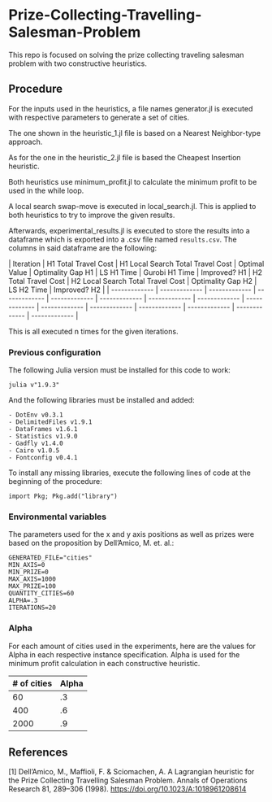# Prize-Collecting-Travelling-Salesman-Problem
 
This repo is focused on solving the prize collecting traveling salesman problem with two constructive heuristics.

## Procedure

For the inputs used in the heuristics, a file names generator.jl is executed with respective parameters to generate a set of cities.

The one shown in the heuristic_1.jl file is based on a Nearest Neighbor-type approach.

As for the one in the heuristic_2.jl file is based the Cheapest Insertion heuristic.

Both heuristics use minimum_profit.jl to calculate the minimum profit to be used in the while loop.

A local search swap-move is executed in local_search.jl. This is applied to both heuristics to try to improve the given results.

Afterwards, experimental_results.jl is executed to store the results into a dataframe which is exported into a .csv file named `results.csv`. The columns in said dataframe are the following:

| Iteration | H1 Total Travel Cost | H1 Local Search Total Travel Cost | Optimal Value | Optimality Gap H1 | LS H1 Time | Gurobi H1 Time | Improved? H1 | H2 Total Travel Cost | H2 Local Search Total Travel Cost | Optimality Gap H2 | LS H2 Time | Improved? H2 |
| ------------- | ------------- | ------------- | ------------- | ------------- | ------------- | ------------- | ------------- | ------------- | ------------- | ------------- | ------------- | ------------- | ------------- | ------------- |

This is all executed n times for the given iterations.

### Previous configuration

The following Julia version must be installed for this code to work:

```
julia v"1.9.3"
```

And the following libraries must be installed and added:

```
- DotEnv v0.3.1
- DelimitedFiles v1.9.1
- DataFrames v1.6.1
- Statistics v1.9.0
- Gadfly v1.4.0
- Cairo v1.0.5
- Fontconfig v0.4.1
```

To install any missing libraries, execute the following lines of code at the beginning of the procedure:
```
import Pkg; Pkg.add("library")
```

### Environmental variables

The parameters used for the x and y axis positions as well as prizes were based on the proposition by Dell’Amico, M. et. al.:

``` textplain
GENERATED_FILE="cities"
MIN_AXIS=0
MIN_PRIZE=0
MAX_AXIS=1000
MAX_PRIZE=100
QUANTITY_CITIES=60
ALPHA=.3
ITERATIONS=20
```

### Alpha

For each amount of cities used in the experiments, here are the values for Alpha in each respective instance specification.
Alpha is used for the minimum profit calculation in each constructive heuristic.

| # of cities  | Alpha |
| ------------- | ------------- |
| 60  | .3  |
| 400  | .6  |
| 2000  | .9  |

## References

[1] Dell’Amico, M., Maffioli, F. & Sciomachen, A. A Lagrangian heuristic for the
Prize Collecting Travelling Salesman Problem. Annals of Operations Research
81, 289–306 (1998). https://doi.org/10.1023/A:1018961208614
